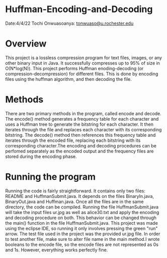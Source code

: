 # Huffman-Encoding-and-Decoding 
Date:4/4/22
Tochi Onwuasoanya:  tonwuaso@u.rochester.edu 
# Overview
This project is a lossless compression program for text files, images, or any other binary input in Java. It successfully compresses up to 95% of size in O(N*log(N)). This project performs Huffman enoding-decoding (or compression-decompression) for different files. This is done by encoding files using the huffman algorithm, and then decoding the file. 

# Methods
There are two primary methods in the program, called 
encode and decode. The encode() method generates a frequency table for each character and uses a Huffman tree to generate the bitstring for each character.
It then iterates through the file and replaces each character with its corresponding bitstring. 
The decode() method then references this frequency table and 
iterates through the encoded file, replacing each bitstring with its corresponding character.The encoding and decoding procedures can be perfomed separately as
the encoded output and the frequency files are stored during the encoding phase. 

# Running the program
Running the code is fairly straightforward. It contains only two files: README and HuffmanSubmit.java.
It depends on the files BinaryIn.java, BinaryOut.java and Huffman.java. Once all the files are in the same directory, the code can be compiled. Running the file HuffmanSubmit.java will take the input files ur.jpg as well as alice30.txt and apply the encoding and decoding procedure on both. This behavior can be changed through the main() function in the file HuffmanSubmit.java. 
This project was made using the eclipse IDE, so running it only involves pressing the green "run" arrow. 
The test file used in the project was the provided ur.jpg file. In order to test another file, make sure to alter file name in the main method.I wrote booleans to the encode file, so the encode files are not represented as 0s and 1s. However, everything works perfectly fine. 

